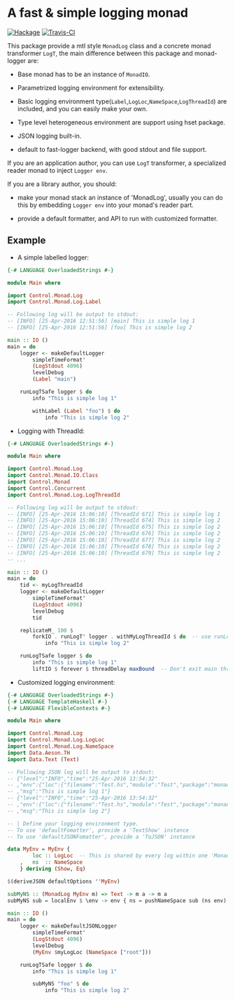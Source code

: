 A fast & simple logging monad
=============================

[![Hackage](https://img.shields.io/hackage/v/monad-log.svg?style=flat-square)](http://hackage.haskell.org/package/monad-log)
[![Travis-CI](https://travis-ci.org/winterland1989/monad-log.svg?style=flat-square)](https://travis-ci.org/winterland1989/monad-log)

This package provide a mtl style `MonadLog` class and a concrete monad transformer `LogT`, the main difference between this package and monad-logger are:

+ Base monad has to be an instance of `MonadIO`.

+ Parametrized logging environment for extensibility.

+ Basic logging environment type(`Label`,`LogLoc`,`NameSpace`,`LogThreadId`) are included, and you can easily make your own.

+ Type level heterogeneous environment are support using hset package.

+ JSON logging built-in.

+ default to fast-logger backend, with good stdout and file support.

If you are an application author, you can use `LogT` transformer, a specialized reader monad to inject `Logger env`.

If you are a library author, you should:

+ make your monad stack an instance of 'MonadLog', usually you can do this by embedding `Logger env` into your monad's reader part.

+ provide a default formatter, and API to run with customized formatter.

Example
-------

+ A simple labelled logger:

```haskell
{-# LANGUAGE OverloadedStrings #-}

module Main where

import Control.Monad.Log
import Control.Monad.Log.Label

-- Following log will be output to stdout:
-- [INFO] [25-Apr-2016 12:51:56] [main] This is simple log 1
-- [INFO] [25-Apr-2016 12:51:56] [foo] This is simple log 2

main :: IO ()
main = do
    logger <- makeDefaultLogger
        simpleTimeFormat'
        (LogStdout 4096)
        levelDebug
        (Label "main")

    runLogTSafe logger $ do
        info "This is simple log 1"

        withLabel (Label "foo") $ do
            info "This is simple log 2"

```

+ Logging with ThreadId:

```haskell
{-# LANGUAGE OverloadedStrings #-}

module Main where

import Control.Monad.Log
import Control.Monad.IO.Class
import Control.Monad
import Control.Concurrent
import Control.Monad.Log.LogThreadId

-- Following log will be output to stdout:
-- [INFO] [25-Apr-2016 15:06:10] [ThreadId 671] This is simple log 1
-- [INFO] [25-Apr-2016 15:06:10] [ThreadId 674] This is simple log 2
-- [INFO] [25-Apr-2016 15:06:10] [ThreadId 675] This is simple log 2
-- [INFO] [25-Apr-2016 15:06:10] [ThreadId 676] This is simple log 2
-- [INFO] [25-Apr-2016 15:06:10] [ThreadId 677] This is simple log 2
-- [INFO] [25-Apr-2016 15:06:10] [ThreadId 678] This is simple log 2
-- [INFO] [25-Apr-2016 15:06:10] [ThreadId 679] This is simple log 2
-- ...

main :: IO ()
main = do
    tid <- myLogThreadId
    logger <- makeDefaultLogger
        simpleTimeFormat'
        (LogStdout 4096)
        levelDebug
        tid

    replicateM_ 100 $
        forkIO . runLogT' logger . withMyLogThreadId $ do  -- use runLogT' here.
            info "This is simple log 2"

    runLogTSafe logger $ do
        info "This is simple log 1"
        liftIO $ forever $ threadDelay maxBound  -- Don't exit main thread, or logger will be cleaned.
```

+ Customized logging environment:

```haskell
{-# LANGUAGE OverloadedStrings #-}
{-# LANGUAGE TemplateHaskell #-}
{-# LANGUAGE FlexibleContexts #-}

module Main where

import Control.Monad.Log
import Control.Monad.Log.LogLoc
import Control.Monad.Log.NameSpace
import Data.Aeson.TH
import Data.Text (Text)

-- Following JSON log will be output to stdout:
-- {"level":"INFO","time":"25-Apr-2016 13:54:32"
-- ,"env":{"loc":{"filename":"Test.hs","module":"Test","package":"monad_GM54RwU2jZ84vGJIhnMYMH","line":33},"ns":["root"]}
-- ,"msg":"This is simple log 1"}
-- {"level":"INFO","time":"25-Apr-2016 13:54:32"
-- ,"env":{"loc":{"filename":"Test.hs","module":"Test","package":"monad_GM54RwU2jZ84vGJIhnMYMH","line":33},"ns":["foo","root"]}
-- ,"msg":"This is simple log 2"}

-- | Define your logging environment type.
-- To use 'defaultFomatter', provide a 'TextShow' instance
-- To use 'defaultJSONFomatter', provide a 'ToJSON' instance

data MyEnv = MyEnv {
        loc :: LogLoc  -- This is shared by every log within one 'MonadLog'.
    ,   ns  :: NameSpace
    } deriving (Show, Eq)

$(deriveJSON defaultOptions ''MyEnv)

subMyNS :: (MonadLog MyEnv m) => Text -> m a -> m a
subMyNS sub = localEnv $ \env -> env { ns = pushNameSpace sub (ns env) }

main :: IO ()
main = do
    logger <- makeDefaultJSONLogger
        simpleTimeFormat'
        (LogStdout 4096)
        levelDebug
        (MyEnv $myLogLoc (NameSpace ["root"]))

    runLogTSafe logger $ do
        info "This is simple log 1"

        subMyNS "foo" $ do
            info "This is simple log 2"

```
